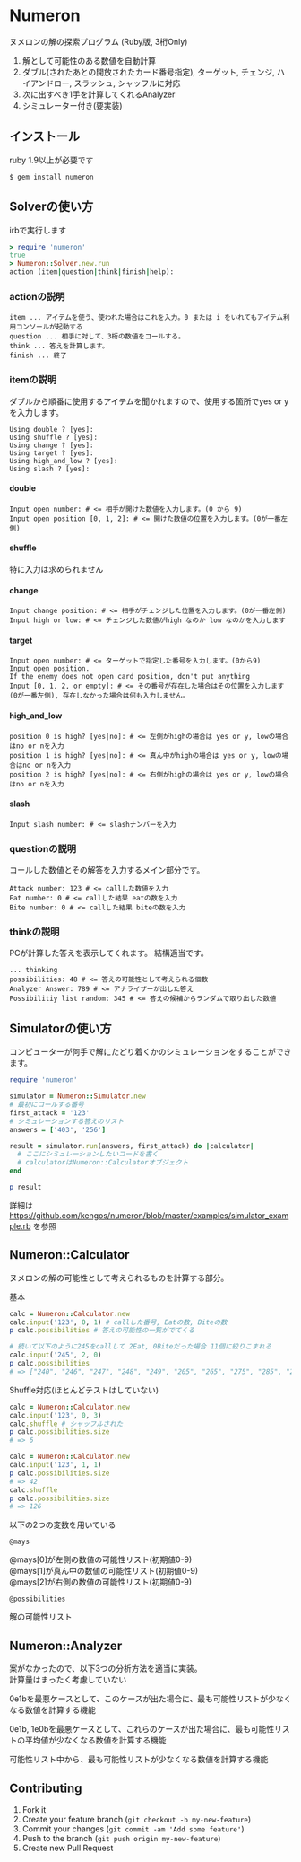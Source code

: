 # Numeron

ヌメロンの解の探索プログラム (Ruby版, 3桁Only)

1. 解として可能性のある数値を自動計算
2. ダブル(されたあとの開放されたカード番号指定), ターゲット, チェンジ, ハイアンドロー, スラッシュ, シャッフルに対応
3. 次に出すべき1手を計算してくれるAnalyzer
4. シミュレーター付き(要実装)

## インストール

ruby 1.9以上が必要です

    $ gem install numeron

## Solverの使い方

irbで実行します

```ruby
> require 'numeron'
true
> Numeron::Solver.new.run
action (item|question|think|finish|help): 
```

### actionの説明

```
item ... アイテムを使う、使われた場合はこれを入力。0 または i をいれてもアイテム利用コンソールが起動する
question ... 相手に対して、3桁の数値をコールする。
think ... 答えを計算します。
finish ... 終了
```

### itemの説明

ダブルから順番に使用するアイテムを聞かれますので、使用する箇所でyes or yを入力します。

```
Using double ? [yes]: 
Using shuffle ? [yes]: 
Using change ? [yes]: 
Using target ? [yes]: 
Using high_and_low ? [yes]: 
Using slash ? [yes]:
```

#### double

```
Input open number: # <= 相手が開けた数値を入力します。(0 から 9)
Input open position [0, 1, 2]: # <= 開けた数値の位置を入力します。(0が一番左側)
```

#### shuffle

特に入力は求められません

#### change

```
Input change position: # <= 相手がチェンジした位置を入力します。(0が一番左側)
Input high or low: # <= チェンジした数値がhigh なのか low なのかを入力します
```

#### target

```
Input open number: # <= ターゲットで指定した番号を入力します。(0から9)
Input open position.
If the enemy does not open card position, don't put anything
Input [0, 1, 2, or empty]: # <= その番号が存在した場合はその位置を入力します(0が一番左側), 存在しなかった場合は何も入力しません。
```

#### high_and_low

```
position 0 is high? [yes|no]: # <= 左側がhighの場合は yes or y, lowの場合はno or nを入力
position 1 is high? [yes|no]: # <= 真ん中がhighの場合は yes or y, lowの場合はno or nを入力
position 2 is high? [yes|no]: # <= 右側がhighの場合は yes or y, lowの場合はno or nを入力
```

#### slash

```
Input slash number: # <= slashナンバーを入力
```

### questionの説明

コールした数値とその解答を入力するメイン部分です。

```
Attack number: 123 # <= callした数値を入力
Eat number: 0 # <= callした結果 eatの数を入力
Bite number: 0 # <= callした結果 biteの数を入力
```

### thinkの説明

PCが計算した答えを表示してくれます。
結構適当です。

```
... thinking
possibilities: 48 # <= 答えの可能性として考えられる個数
Analyzer Answer: 789 # <= アナライザーが出した答え
Possibilitiy list random: 345 # <= 答えの候補からランダムで取り出した数値
```

## Simulatorの使い方

コンピューターが何手で解にたどり着くかのシミュレーションをすることができます。

```ruby
require 'numeron'

simulator = Numeron::Simulator.new
# 最初にコールする番号
first_attack = '123'
# シミュレーションする答えのリスト
answers = ['403', '256']

result = simulator.run(answers, first_attack) do |calculator|
  # ここにシミュレーションしたいコードを書く
  # calculatorはNumeron::Calculatorオブジェクト
end

p result
```

詳細は https://github.com/kengos/numeron/blob/master/examples/simulator_example.rb を参照

## Numeron::Calculator

ヌメロンの解の可能性として考えられるものを計算する部分。


基本

```ruby
calc = Numeron::Calculator.new
calc.input('123', 0, 1) # callした番号, Eatの数, Biteの数
p calc.possibilities # 答えの可能性の一覧がでてくる

# 続いて以下のように245をcallして 2Eat, 0Biteだった場合 11個に絞りこまれる
calc.input('245', 2, 0)
p calc.possibilities
# => ["240", "246", "247", "248", "249", "205", "265", "275", "285", "295", "345"]
```

Shuffle対応(ほとんどテストはしていない)

```ruby
calc = Numeron::Calculator.new
calc.input('123', 0, 3)
calc.shuffle # シャッフルされた
p calc.possibilities.size
# => 6

calc = Numeron::Calculator.new
calc.input('123', 1, 1)
p calc.possibilities.size
# => 42
calc.shuffle
p calc.possibilities.size
# => 126
```

以下の2つの変数を用いている

`@mays`

@mays[0]が左側の数値の可能性リスト(初期値0-9)<br>
@mays[1]が真ん中の数値の可能性リスト(初期値0-9)<br>
@mays[2]が右側の数値の可能性リスト(初期値0-9)<br>

`@possibilities`

解の可能性リスト

## Numeron::Analyzer

案がなかったので、以下3つの分析方法を適当に実装。<br>
計算量はまったく考慮していない

0e1bを最悪ケースとして、このケースが出た場合に、最も可能性リストが少なくなる数値を計算する機能

0e1b, 1e0bを最悪ケースとして、これらのケースが出た場合に、最も可能性リストの平均値が少なくなる数値を計算する機能

可能性リスト中から、最も可能性リストが少なくなる数値を計算する機能

## Contributing

1. Fork it
2. Create your feature branch (`git checkout -b my-new-feature`)
3. Commit your changes (`git commit -am 'Add some feature'`)
4. Push to the branch (`git push origin my-new-feature`)
5. Create new Pull Request
